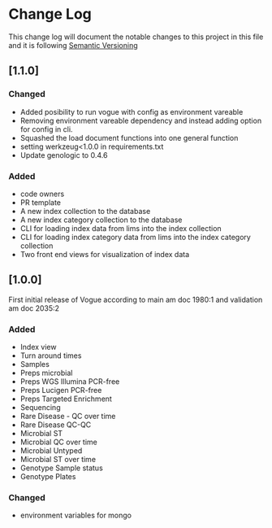 # Change Log

This change log will document the notable changes to this project in this file and it is following [Semantic Versioning](https://semver.org/)

## [1.1.0]

### Changed
- Added posibility to run vogue with config as environment vareable
- Removing environment vareable dependency and instead adding option for config in cli.
- Squashed the load document functions into one general function
- setting werkzeug<1.0.0 in requirements.txt
- Update genologic to 0.4.6

### Added
- code owners
- PR template
- A new index collection to the database
- A new index category collection to the database
- CLI for loading index data from lims into the index collection
- CLI for loading index category data from lims into the index category collection
- Two front end views for visualization of index data

## [1.0.0]
First initial release of Vogue according to main am doc 1980:1 and validation am doc 2035:2 

### Added
- Index view
- Turn around times
- Samples
- Preps microbial
- Preps WGS Illumina PCR-free
- Preps Lucigen PCR-free
- Preps Targeted Enrichment
- Sequencing
- Rare Disease - QC over time
- Rare Disease QC-QC
- Microbial  ST
- Microbial QC over time
- Microbial Untyped
- Microbial ST over time
- Genotype Sample status
- Genotype Plates

### Changed
- environment variables for mongo

